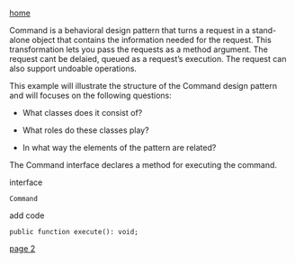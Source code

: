 [home](./page01.md)

Command is a behavioral design pattern that turns a request in a stand-alone object that contains the information needed for the request. 
This transformation lets you pass the requests as a method argument. 
The request cant be delaied, queued as a request’s execution. 
The request can also support undoable operations.

This example will illustrate the structure of the Command design pattern and will focuses on the following questions:

* What classes does it consist of?
 
* What roles do these classes play?

* In what way the elements of the pattern are related?

The Command interface declares a method for executing the command.

interface
```
Command
```

add code

```
public function execute(): void;
```


[page 2](./page02.md)
